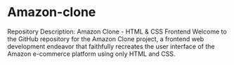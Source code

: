 # Amazon-clone
Repository Description: Amazon Clone - HTML &amp; CSS Frontend  Welcome to the GitHub repository for the Amazon Clone project, a frontend web development endeavor that faithfully recreates the user interface of the Amazon e-commerce platform using only HTML and CSS.
